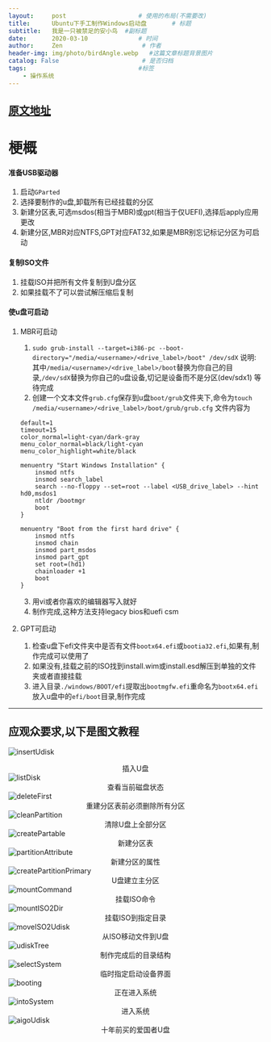 ```yaml
---
layout:     post                    # 使用的布局(不需要改)
title:      Ubuntu下手工制作Windows启动盘       # 标题
subtitle:   我是一只被禁足的安小鸟  #副标题
date:       2020-03-10              # 时间
author:     Zen                      # 作者
header-img: img/photo/birdAngle.webp   #这篇文章标题背景图片
catalog: False                       # 是否归档
tags:                               #标签
    - 操作系统
---
```

[原文地址](https://www.onetransistor.eu/2014/09/make-bootable-windows-usb-from-ubuntu.html)
----
# 梗概

#### 准备USB驱动器
1. 启动`GParted`
2. 选择要制作的u盘,卸载所有已经挂载的分区
3. 新建分区表,可选msdos(相当于MBR)或gpt(相当于仅UEFI),选择后apply应用更改
4. 新建分区,MBR对应NTFS,GPT对应FAT32,如果是MBR别忘记标记分区为可启动

#### 复制ISO文件
1. 挂载ISO并把所有文件复制到U盘分区
2. 如果挂载不了可以尝试解压缩后复制

#### 使u盘可启动
1. MBR可启动
    1. `sudo grub-install --target=i386-pc --boot-directory="/media/<username>/<drive_label>/boot" /dev/sdX`
    说明: 其中`/media/<username>/<drive_label>/boot`替换为你自己的目录,`/dev/sdX`替换为你自己的u盘设备,切记是设备而不是分区(dev/sdx1)
    等待完成
    2. 创建一个文本文件`grub.cfg`保存到u盘`boot/grub`文件夹下,命令为`touch /media/<username>/<drive_label>/boot/grub/grub.cfg`
    文件内容为

    ```
    default=1  
    timeout=15
    color_normal=light-cyan/dark-gray
    menu_color_normal=black/light-cyan
    menu_color_highlight=white/black

    menuentry "Start Windows Installation" {
        insmod ntfs
        insmod search_label
        search --no-floppy --set=root --label <USB_drive_label> --hint hd0,msdos1
        ntldr /bootmgr
        boot
    }

    menuentry "Boot from the first hard drive" {
        insmod ntfs
        insmod chain
        insmod part_msdos
        insmod part_gpt
        set root=(hd1)
        chainloader +1
        boot
    }
    ```

    3. 用vi或者你喜欢的编辑器写入就好
    4. 制作完成,这种方法支持legacy bios和uefi csm
2. GPT可启动
    1. 检查u盘下efi文件夹中是否有文件`bootx64.efi`或`bootia32.efi`,如果有,制作完成可以使用了
    2. 如果没有,挂载之前的ISO找到install.wim或install.esd解压到单独的文件夹或者直接挂载
    3. 进入目录`./windows/BOOT/efi`提取出`bootmgfw.efi`重命名为`bootx64.efi`放入u盘中的`efi/boot`目录,制作完成

----
## 应观众要求,以下是图文教程

![insertUdisk](https://github.com/zhangyiming748/zhangyiming748.github.io/blob/master/img/ubuntu/makeBootableUSB/insertUdisk.png?raw=true)<center>插入U盘</center>
![listDisk](https://github.com/zhangyiming748/zhangyiming748.github.io/blob/master/img/ubuntu/makeBootableUSB/listDisk.png?raw=true)<center>查看当前磁盘状态</center>
![deleteFirst](https://github.com/zhangyiming748/zhangyiming748.github.io/blob/master/img/ubuntu/makeBootableUSB/deleteFirst.png?raw=true)<center>重建分区表前必须删除所有分区</center>
![cleanPartition](https://github.com/zhangyiming748/zhangyiming748.github.io/blob/master/img/ubuntu/makeBootableUSB/cleanPartition.png?raw=true)<center>清除U盘上全部分区</center>
![createPartable](https://github.com/zhangyiming748/zhangyiming748.github.io/blob/master/img/ubuntu/makeBootableUSB/createPartable.png?raw=true)<center>新建分区表</center>
![partitionAttribute](https://github.com/zhangyiming748/zhangyiming748.github.io/blob/master/img/ubuntu/makeBootableUSB/partitionAttribute.png?raw=true)<center>新建分区的属性</center>
![createPartitionPrimary](https://github.com/zhangyiming748/zhangyiming748.github.io/blob/master/img/ubuntu/makeBootableUSB/createPartitionPrimary.png?raw=true)<center>U盘建立主分区</center>
![mountCommand](https://github.com/zhangyiming748/zhangyiming748.github.io/blob/master/img/ubuntu/makeBootableUSB/mountCommand.png?raw=true)<center>挂载ISO命令</center>
![mountISO2Dir](https://github.com/zhangyiming748/zhangyiming748.github.io/blob/master/img/ubuntu/makeBootableUSB/mountISO2Dir.png?raw=true)<center>挂载ISO到指定目录</center>
![moveISO2Udisk](https://github.com/zhangyiming748/zhangyiming748.github.io/blob/master/img/ubuntu/makeBootableUSB/moveISO2Udisk.png?raw=true)<center>从ISO移动文件到U盘</center>
![udiskTree](https://github.com/zhangyiming748/zhangyiming748.github.io/blob/master/img/ubuntu/makeBootableUSB/udiskTree.png?raw=true)<center>制作完成后的目录结构</center>
![selectSystem](https://github.com/zhangyiming748/zhangyiming748.github.io/blob/master/img/ubuntu/makeBootableUSB/selectSystem.jpg?raw=true)<center>临时指定启动设备界面</center>
![booting](https://github.com/zhangyiming748/zhangyiming748.github.io/blob/master/img/ubuntu/makeBootableUSB/booting.jpg?raw=true)<center>正在进入系统</center>
![intoSystem](https://github.com/zhangyiming748/zhangyiming748.github.io/blob/master/img/ubuntu/makeBootableUSB/intoSystem.jpg?raw=true)<center>进入系统</center>
![aigoUdisk](https://github.com/zhangyiming748/zhangyiming748.github.io/blob/master/img/ubuntu/makeBootableUSB/aigoUdisk.jpg?raw=true)<center>十年前买的爱国者U盘</center>
